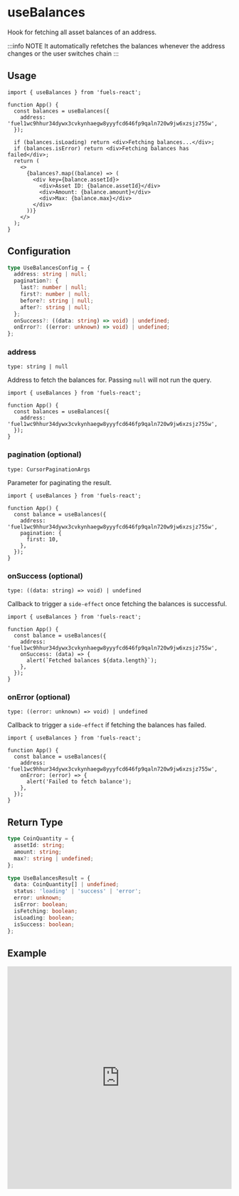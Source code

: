 # useBalances

Hook for fetching all asset balances of an address.

:::info NOTE
It automatically refetches the balances whenever the address changes or the user switches chain
:::

## Usage

```tsx
import { useBalances } from 'fuels-react';

function App() {
  const balances = useBalances({
    address: 'fuel1wc9hhur34dywx3cvkynhaegw8yyyfcd646fp9qaln720w9jw6xzsjz755w',
  });

  if (balances.isLoading) return <div>Fetching balances...</div>;
  if (balances.isError) return <div>Fetching balances has failed</div>;
  return (
    <>
      {balances?.map((balance) => (
        <div key={balance.assetId}>
          <div>Asset ID: {balance.assetId}</div>
          <div>Amount: {balance.amount}</div>
          <div>Max: {balance.max}</div>
        </div>
      ))}
    </>
  );
}
```

## Configuration

```ts
type UseBalancesConfig = {
  address: string | null;
  pagination?: {
    last?: number | null;
    first?: number | null;
    before?: string | null;
    after?: string | null;
  };
  onSuccess?: ((data: string) => void) | undefined;
  onError?: ((error: unknown) => void) | undefined;
};
```

### address

`type: string | null`

Address to fetch the balances for. Passing `null` will not run the query.

```tsx {5}
import { useBalances } from 'fuels-react';

function App() {
  const balances = useBalances({
    address: 'fuel1wc9hhur34dywx3cvkynhaegw8yyyfcd646fp9qaln720w9jw6xzsjz755w',
  });
}
```

### pagination (optional)

`type: CursorPaginationArgs`

Parameter for paginating the result.

```tsx {6-8}
import { useBalances } from 'fuels-react';

function App() {
  const balance = useBalances({
    address: 'fuel1wc9hhur34dywx3cvkynhaegw8yyyfcd646fp9qaln720w9jw6xzsjz755w',
    pagination: {
      first: 10,
    },
  });
}
```

### onSuccess (optional)

`type: ((data: string) => void) | undefined`

Callback to trigger a `side-effect` once fetching the balances is successful.

```tsx {6-8}
import { useBalances } from 'fuels-react';

function App() {
  const balance = useBalances({
    address: 'fuel1wc9hhur34dywx3cvkynhaegw8yyyfcd646fp9qaln720w9jw6xzsjz755w',
    onSuccess: (data) => {
      alert(`Fetched balances ${data.length}`);
    },
  });
}
```

### onError (optional)

`type: ((error: unknown) => void) | undefined`

Callback to trigger a `side-effect` if fetching the balances has failed.

```tsx {6-8}
import { useBalances } from 'fuels-react';

function App() {
  const balance = useBalances({
    address: 'fuel1wc9hhur34dywx3cvkynhaegw8yyyfcd646fp9qaln720w9jw6xzsjz755w',
    onError: (error) => {
      alert('Failed to fetch balance');
    },
  });
}
```

## Return Type

```ts
type CoinQuantity = {
  assetId: string;
  amount: string;
  max?: string | undefined;
};

type UseBalancesResult = {
  data: CoinQuantity[] | undefined;
  status: 'loading' | 'success' | 'error';
  error: unknown;
  isError: boolean;
  isFetching: boolean;
  isLoading: boolean;
  isSuccess: boolean;
};
```

## Example

<iframe frameborder="0" width="100%" height="500px" src="https://stackblitz.com/github/0xYami/fuels-react/blob/main/examples/accounts/balances?embed=1&file=src/App.tsx&hideNavigation=1&hideDevTools=true&terminalHeight=0&ctl=1"></iframe>

